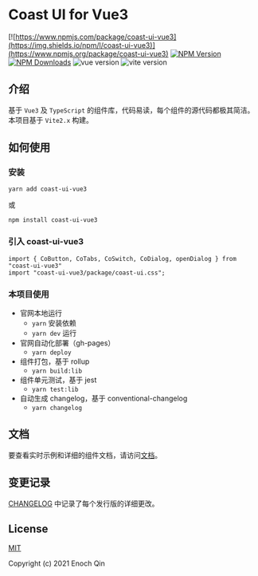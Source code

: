 # Coast UI for Vue3

[![https://www.npmjs.com/package/coast-ui-vue3](https://img.shields.io/npm/l/coast-ui-vue3)](https://www.npmjs.org/package/coast-ui-vue3) [![NPM Version](http://img.shields.io/npm/v/coast-ui-vue3.svg?style=flat)](https://www.npmjs.org/package/coast-ui-vue3) [![NPM Downloads](https://img.shields.io/npm/dm/coast-ui-vue3.svg?style=flat)](https://npmcharts.com/compare/coast-ui-vue3?minimal=true) ![vue version](https://img.shields.io/github/package-json/dependency-version/dreamqyq/coast-ui-vue3/vue) ![vite version](https://img.shields.io/github/package-json/dependency-version/dreamqyq/coast-ui-vue3/dev/vite)

## 介绍

基于 `Vue3` 及 `TypeScript` 的组件库，代码易读，每个组件的源代码都极其简洁。本项目基于 `Vite2.x` 构建。

## 如何使用

### 安装

```
yarn add coast-ui-vue3
```

或

```
npm install coast-ui-vue3
```

### 引入 coast-ui-vue3

```
import { CoButton, CoTabs, CoSwitch, CoDialog, openDialog } from "coast-ui-vue3"
import "coast-ui-vue3/package/coast-ui.css";
```

### 本项目使用

- 官网本地运行
  - `yarn` 安装依赖
  - `yarn dev` 运行
- 官网自动化部署（gh-pages）
  - `yarn deploy`
- 组件打包，基于 rollup
  - `yarn build:lib`
- 组件单元测试，基于 jest
  - `yarn test:lib`
- 自动生成 changelog，基于 conventional-changelog
  - `yarn changelog`

## 文档

要查看实时示例和详细的组件文档，请访问[文档](https://dreamqyq.github.io/coast-ui-vue3/#/)。

## 变更记录

[CHANGELOG](https://github.com/dreamqyq/coast-ui-vue3/blob/master/CHANGELOG.md) 中记录了每个发行版的详细更改。

## License

[MIT](https://opensource.org/licenses/MIT)

Copyright (c) 2021 Enoch Qin
